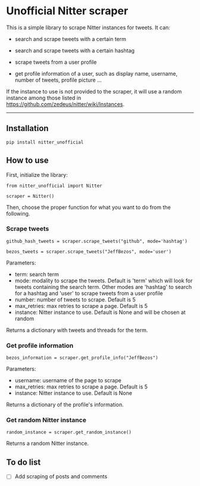 # Unofficial Nitter scraper

This is a simple library to scrape Nitter instances for tweets. It can:

- search and scrape tweets with a certain term

- search and scrape tweets with a certain hashtag

- scrape tweets from a user profile

- get profile information of a user, such as display name, username, number of tweets, profile picture ...

If the instance to use is not provided to the scraper, it will use a random instance among those listed in https://github.com/zedeus/nitter/wiki/Instances.

---

## Installation

```
pip install nitter_unofficial
```

## How to use

First, initialize the library:

```
from nitter_unofficial import Nitter

scraper = Nitter()
```

Then, choose the proper function for what you want to do from the following.

### Scrape tweets

```
github_hash_tweets = scraper.scrape_tweets("github", mode='hashtag')

bezos_tweets = scraper.scrape_tweets("JeffBezos", mode='user')
```

Parameters:
- term: search term
- mode: modality to scrape the tweets. Default is 'term' which will look for tweets containing the search term. Other modes are 'hashtag' to search for a hashtag and 'user' to scrape tweets from a user profile
- number: number of tweets to scrape. Default is 5
- max_retries: max retries to scrape a page. Default is 5
- instance: Nitter instance to use. Default is None and will be chosen at random

Returns a dictionary with tweets and threads for the term.

### Get profile information

```
bezos_information = scraper.get_profile_info("JeffBezos")
```

Parameters:
- username: username of the page to scrape
- max_retries: max retries to scrape a page. Default is 5
- instance: Nitter instance to use. Default is None

Returns a dictionary of the profile's information.

### Get random Nitter instance

```
random_instance = scraper.get_random_instance()
```

Returns a random Nitter instance.

## To do list

- [ ] Add scraping of posts and comments